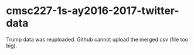 # cmsc227-1s-ay2016-2017-twitter-data

Trump data was reuploaded. Github cannot upload the merged csv (file too big).

